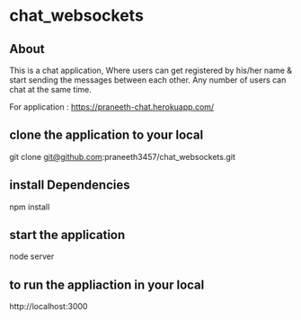 # chat_websockets

## About

This is a chat application, Where users can get registered by his/her name & start sending the messages between each other. Any number of users can chat at the same time.

For application : https://praneeth-chat.herokuapp.com/ 

## clone the application to your local

git clone git@github.com:praneeth3457/chat_websockets.git

## install Dependencies

npm install

## start the application

node server

## to run the appliaction in your local

http://localhost:3000
 

